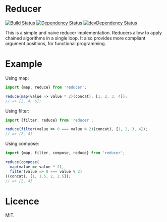 Reducer
==========

[![Build Status][status]](https://travis-ci.org/salper/reducer)
[![Dependency Status][deps]](https://david-dm.org/salper/reducer)
[![devDependency Status][devdeps]](https://david-dm.org/salper/reducer#info=devDependencies)

[status]: https://travis-ci.org/salper/reducer.svg?branch=master
[deps]: https://david-dm.org/salper/reducer.svg?theme=shields.io
[devdeps]: https://david-dm.org/salper/reducer/dev-status.svg?theme=shields.io

This is a simple and naive reducer implementation. Reducers allow to apply chained algorithms in a single loop. It also provides more compliant argument positions, for functional programming.

# Example
Using map:
```javascript
import {map, reduce} from 'reducer';

reduce(map(value => value * 2)(concat), [1, 2, 3, 4]);
// => [2, 4, 6];
```
Using filter:
```javascript
import {filter, reduce} from 'reducer';

reduce(filter(value => 0 === value % 2)(concat), [1, 2, 3, 4]);
// => [2, 4]
```
Using compose:
```javascript
import {map, filter, compose, reduce} from 'reducer';

reduce(compose(
  map(value => value * 2),
  filter(value => 0 === value % 2)
)(concat), [1, 1.5, 2, 2.5]);
// => [2, 4]
```

# Licence
MIT.

